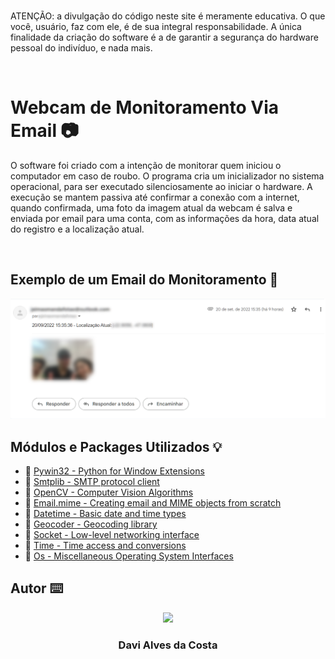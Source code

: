 <br />

ATENÇÃO: a divulgação do código neste site é meramente educativa. O que você, usuário, faz com ele, é de sua integral responsabilidade. A única finalidade da criação do software é a de garantir a segurança do hardware pessoal do indivíduo, e nada mais.

<br />

# Webcam de Monitoramento Via Email 📷

O software foi criado com a intenção de monitorar quem iniciou o computador em caso de roubo. O programa cria um inicializador no sistema operacional, para ser executado silenciosamente ao iniciar o hardware. A execução se mantem passiva até confirmar a conexão com a internet, quando confirmada, uma foto da imagem atual da webcam é salva e enviada por email para uma conta, com as informações da hora, data atual do registro e a localização atual.

<br />

## Exemplo de um Email do Monitoramento 📧

<p align="center" >
  <img src="https://raw.githubusercontent.com/Davi4076018/Webcam_de_Monitoramento_Via_Email/main/readme-images/Exemplo%20de%20Email.PNG" />
</p>


## Módulos e Packages Utilizados 💡

- 🔗 [Pywin32 - Python for Window Extensions](https://pypi.org/project/pywin32/)
- 🔗 [Smtplib  - SMTP protocol client](https://docs.python.org/3/library/smtplib.html)
- 🔗 [OpenCV - Computer Vision Algorithms](https://docs.opencv.org/4.x/d6/d00/tutorial_py_root.html)
- 🔗 [Email.mime - Creating email and MIME objects from scratch](https://docs.python.org/3.7/library/email.mime.html)
- 🔗 [Datetime - Basic date and time types](https://docs.python.org/3/library/datetime.html)
- 🔗 [Geocoder - Geocoding library](https://pypi.org/project/geocoder/)
- 🔗 [Socket - Low-level networking interface](https://docs.python.org/3/library/socket.html)
- 🔗 [Time - Time access and conversions](https://docs.python.org/3/library/time.html)
- 🔗 [Os - Miscellaneous Operating System Interfaces](https://docs.python.org/3/library/os.html)

## Autor ⌨️

<p align="center">
  <img src= "https://avatars.githubusercontent.com/u/89622689?v=4" width = "250px"></a>
  <h3 align="center">Davi Alves da Costa</h3>
</p>
 
